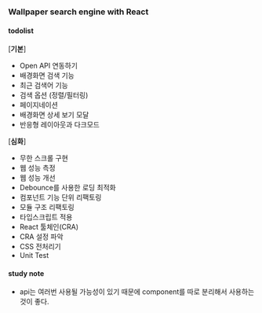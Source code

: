 ### Wallpaper search engine with React

#### todolist

[**기본**]

-   Open API 연동하기
-   배경화면 검색 기능
-   최근 검색어 기능
-   검색 옵션 (정렬/필터링)
-   페이지네이션
-   배경화면 상세 보기 모달
-   반응형 레이아웃과 다크모드

[**심화**]

-   무한 스크롤 구현
-   웹 성능 측정
-   웹 성능 개선
-   Debounce를 사용한 로딩 최적화
-   컴포넌트 기능 단위 리팩토링
-   모듈 구조 리팩토링
-   타입스크립트 적용
-   React 툴체인(CRA)
-   CRA 설정 파악
-   CSS 전처리기
-   Unit Test

#### study note

-   api는 여러번 사용될 가능성이 있기 때문에 component를 따로 분리해서 사용하는 것이 좋다.
